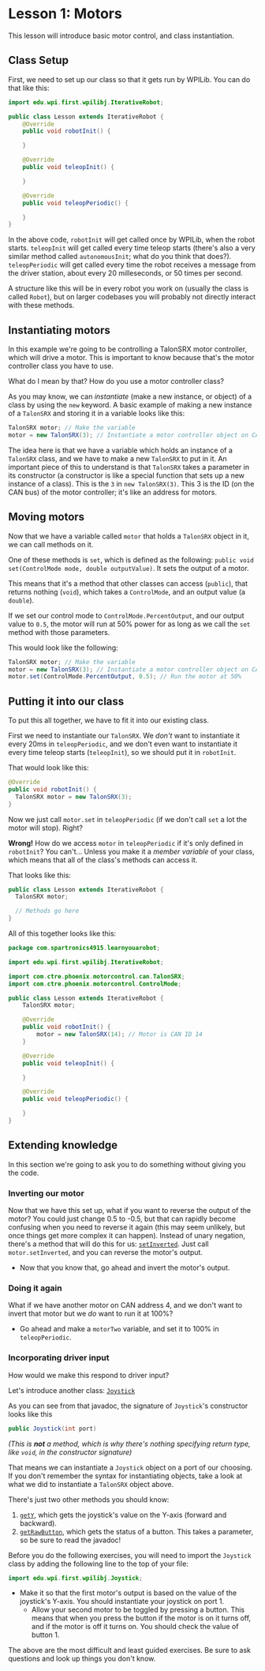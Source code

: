 # Lesson 1: Motors
This lesson will introduce basic motor control, and class instantiation.

## Class Setup
First, we need to set up our class so that it gets run by WPILib. You can do that like this:

```java
import edu.wpi.first.wpilibj.IterativeRobot;

public class Lesson extends IterativeRobot {
	@Override
	public void robotInit() {

	}

	@Override
	public void teleopInit() {

	}

	@Override
	public void teleopPeriodic() {

	}
}

```

In the above code, `robotInit` will get called once by WPILib, when the robot starts. `teleopInit` will get called every time teleop starts (there's also a very similar method called `autonomousInit`; what do you think that does?). `teleopPeriodic` will get called every time the robot receives a message from the driver station, about every 20 milleseconds, or 50 times per second.

A structure like this will be in every robot you work on (usually the class is called `Robot`), but on larger codebases you will probably not directly interact with these methods.

## Instantiating motors
In this example we're going to be controlling a TalonSRX motor controller, which will drive a motor. This is important to know because that's the motor controller class you have to use.

What do I mean by that? How do you use a motor controller class?

As you may know, we can *instantiate* (make a new instance, or object) of a class by using the `new` keyword. A basic example of making a new instance of a `TalonSRX` and storing it in a variable looks like this:

```java
TalonSRX motor; // Make the variable
motor = new TalonSRX(3); // Instantiate a motor controller object on CAN ID 14
```

The idea here is that we have a variable which holds an instance of a `TalonSRX` class, and we have to make a new `TalonSRX` to put in it. An important piece of this to understand is that `TalonSRX` takes a parameter in its constructor (a constructor is like a special function that sets up a new instance of a class). This is the `3` in `new TalonSRX(3)`. This 3 is the ID (on the CAN bus) of the motor controller; it's like an address for motors.

## Moving motors
Now that we have a variable called `motor` that holds a `TalonSRX` object in it, we can call methods on it.

One of these methods is `set`, which is defined as the following:
`public void set(ControlMode mode, double outputValue)`. It sets the output of a motor.

This means that it's a method that other classes can access (`public`), that returns nothing (`void`), which takes a `ControlMode`, and an output value (a `double`).

If we set our control mode to `ControlMode.PercentOutput`, and our output value to `0.5`, the motor will run at 50% power for as long as we call the `set` method with those parameters.

This would look like the following:
```java
TalonSRX motor; // Make the variable
motor = new TalonSRX(3); // Instantiate a motor controller object on CAN ID 3
motor.set(ControlMode.PercentOutput, 0.5); // Run the motor at 50%
```

## Putting it into our class
To put this all together, we have to fit it into our existing class.

First we need to instantiate our `TalonSRX`. We *don't* want to instantiate it every 20ms in `teleopPeriodic`, and we don't even want to instantiate it every time teleop starts (`teleopInit`), so we should put it in `robotInit`.

That would look like this:
```java
@Override
public void robotInit() {
  TalonSRX motor = new TalonSRX(3);
}
```

Now we just call `motor.set` in `teleopPeriodic` (if we don't call `set` a lot the motor will stop). Right?

**Wrong!** How do we access `motor` in `teleopPeriodic` if it's only defined in `robotInit`? You can't... Unless you make it a *member variable* of your class, which means that all of the class's methods can access it.

That looks like this:
```java
public class Lesson extends IterativeRobot {
  TalonSRX motor;

  // Methods go here
}
```

All of this together looks like this:
```java
package com.spartronics4915.learnyouarobot;

import edu.wpi.first.wpilibj.IterativeRobot;

import com.ctre.phoenix.motorcontrol.can.TalonSRX;
import com.ctre.phoenix.motorcontrol.ControlMode;

public class Lesson extends IterativeRobot {
	TalonSRX motor;

	@Override
	public void robotInit() {
		motor = new TalonSRX(14); // Motor is CAN ID 14
	}

	@Override
	public void teleopInit() {

	}

	@Override
	public void teleopPeriodic() {

	}
}


```

## Extending knowledge
In this section we're going to ask you to do something without giving you the code.

### Inverting our motor
Now that we have this set up, what if you want to reverse the output of the motor? You could just change 0.5 to -0.5, but that can rapidly become confusing when you need to reverse it again (this may seem unlikely, but once things get more complex it can happen). Instead of unary negation, there's a method that will do this for us: [`setInverted`](https://www.ctr-electronics.com/downloads/api/java/html/com/ctre/phoenix/motorcontrol/can/BaseMotorController.html#setInverted-boolean-). Just call `motor.setInverted`, and you can reverse the motor's output.

 - Now that you know that, go ahead and invert the motor's output.

### Doing it again
What if we have another motor on CAN address 4, and we don't want to invert that motor but we *do* want to run it at 100%?

 - Go ahead and make a `motorTwo` variable, and set it to 100% in `teleopPeriodic`.

### Incorporating driver input
How would we make this respond to driver input?

Let's introduce another class: [`Joystick`](http://first.wpi.edu/FRC/roborio/release/docs/java/edu/wpi/first/wpilibj/Joystick.html)

As you can see from that javadoc, the signature of `Joystick`'s constructor looks like this

```java
public Joystick(int port)
```
_(This is **not** a method, which is why there's nothing specifying return type, like `void`, in the constructor signature)_

That means we can instantiate a `Joystick` object on a port of our choosing. If you don't remember the syntax for instantiating objects, take a look at what we did to instantiate a `TalonSRX` object above.

There's just two other methods you should know:
 1. [`getY`](http://first.wpi.edu/FRC/roborio/release/docs/java/edu/wpi/first/wpilibj/GenericHID.html#getY--), which gets the joystick's value on the Y-axis (forward and backward).
 2. [`getRawButton`](http://first.wpi.edu/FRC/roborio/release/docs/java/edu/wpi/first/wpilibj/GenericHID.html#getRawButton-int-), which gets the status of a button. This takes a parameter, so be sure to read the javadoc!

Before you do the following exercises, you will need to import the `Joystick` class by adding the following line to the top of your file:

```java
import edu.wpi.first.wpilibj.Joystick;
```

  - Make it so that the first motor's output is based on the value of the joystick's Y-axis. You should instantiate your joystick on port 1.
	- Allow your second motor to be toggled by pressing a button. This means that when you press the button if the motor is on it turns off, and if the motor is off it turns on. You should check the value of button 1.

The above are the most difficult and least guided exercises. Be sure to ask questions and look up things you don't know.

